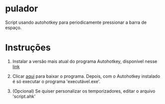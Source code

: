 # pulador
Script usando autohotkey para periodicamente pressionar a barra de espaço.


# Instruções

1. Instalar a versão mais atual do programa Autohotkey, disponível nesse [link](https://www.autohotkey.com/download/ahk-install.exe)

2. Clicar [aqui](https://github.com/jp-guimaraes/pulador/raw/master/executavel.exe) para baixar o programa. Depois, com o Autohotkey instalado é só executar o programa 'executável.exe'.

3. (Opcional) Se quiser personalizar os temporizadores, editar o arquivo 'script.ahk'